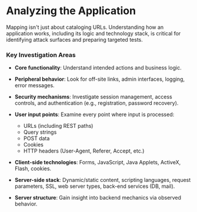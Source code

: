 # Analyzing the Application

Mapping isn't just about cataloging URLs. Understanding how an application works, including its logic and technology stack, is critical for identifying attack surfaces and preparing targeted tests.

### Key Investigation Areas

* **Core functionality**: Understand intended actions and business logic.
* **Peripheral behavior**: Look for off-site links, admin interfaces, logging, error messages.
* **Security mechanisms**: Investigate session management, access controls, and authentication (e.g., registration, password recovery).
* **User input points**: Examine every point where input is processed:

  * URLs (including REST paths)
  * Query strings
  * POST data
  * Cookies
  * HTTP headers (User-Agent, Referer, Accept, etc.)
* **Client-side technologies**: Forms, JavaScript, Java Applets, ActiveX, Flash, cookies.
* **Server-side stack**: Dynamic/static content, scripting languages, request parameters, SSL, web server types, back-end services (DB, mail).
* **Server structure**: Gain insight into backend mechanics via observed behavior.